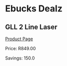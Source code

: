 
# Ebucks Dealz
## GLL 2 Line Laser
[Product Page](https://www.ebucks.com/web/shop/productSelected.do?prodId=1169664621&catId=370101825)

Price: R849.00

Savings: 150.0


	
